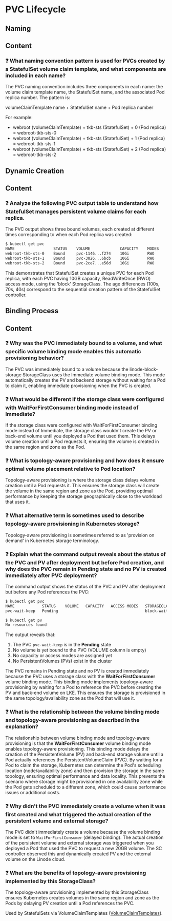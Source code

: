 # PVC Lifecycle

## Naming

## Content

### ❓ What naming convention pattern is used for PVCs created by a StatefulSet volume claim template, and what components are included in each name?
The PVC naming convention includes three components in each name: the volume claim template name, the StatefulSet name, and the associated Pod replica number. The pattern is:

volumeClaimTemplate name + StatefulSet name + Pod replica number

For example:
- webroot (volumeClaimTemplate) + tkb-sts (StatefulSet) + 0 (Pod replica) = webroot-tkb-sts-0
- webroot (volumeClaimTemplate) + tkb-sts (StatefulSet) + 1 (Pod replica) = webroot-tkb-sts-1  
- webroot (volumeClaimTemplate) + tkb-sts (StatefulSet) + 2 (Pod replica) = webroot-tkb-sts-2


## Dynamic Creation
## Content

### ❓ Analyze the following PVC output table to understand how StatefulSet manages persistent volume claims for each replica.
The PVC output shows three bound volumes, each created at different times corresponding to when each Pod replica was created:

```bash
$ kubectl get pvc
NAME                 STATUS    VOLUME             CAPACITY    MODES    STORAGECLASS    AGE
webroot-tkb-sts-0    Bound     pvc-1146...f274    10Gi        RWO      block           100s
webroot-tkb-sts-1    Bound     pvc-3026...6bcb    10Gi        RWO      block           70s
webroot-tkb-sts-2    Bound     pvc-2ce7...e56d    10Gi        RWO      block           40s
```

This demonstrates that StatefulSet creates a unique PVC for each Pod replica, with each PVC having 10GB capacity, ReadWriteOnce (RWO) access mode, using the 'block' StorageClass. The age differences (100s, 70s, 40s) correspond to the sequential creation pattern of the StatefulSet controller.


## Binding Process
## Content

### ❓ Why was the PVC immediately bound to a volume, and what specific volume binding mode enables this automatic provisioning behavior?
The PVC was immediately bound to a volume because the linode-block-storage StorageClass uses the Immediate volume binding mode. This mode automatically creates the PV and backend storage without waiting for a Pod to claim it, enabling immediate provisioning when the PVC is created.

### ❓ What would be different if the storage class were configured with WaitForFirstConsumer binding mode instead of Immediate?
If the storage class were configured with WaitForFirstConsumer binding mode instead of Immediate, the storage class wouldn't create the PV or back-end volume until you deployed a Pod that used them. This delays volume creation until a Pod requests it, ensuring the volume is created in the same region and zone as the Pod.

### ❓ What is topology-aware provisioning and how does it ensure optimal volume placement relative to Pod location?
Topology-aware provisioning is where the storage class delays volume creation until a Pod requests it. This ensures the storage class will create the volume in the same region and zone as the Pod, providing optimal performance by keeping the storage geographically close to the workload that uses it.

### ❓ What alternative term is sometimes used to describe topology-aware provisioning in Kubernetes storage?
Topology-aware provisioning is sometimes referred to as 'provision on demand' in Kubernetes storage terminology.

### ❓ Explain what the command output reveals about the status of the PVC and PV after deployment but before Pod creation, and why does the PVC remain in Pending state and no PV is created immediately after PVC deployment?
The command output shows the status of the PVC and PV after deployment but before any Pod references the PVC:

```bash
$ kubectl get pvc
NAME            STATUS    VOLUME   CAPACITY   ACCESS MODES   STORAGECLASS      
pvc-wait-keep   Pending                                      block-wait-keep   

$ kubectl get pv
No resources found
```

The output reveals that:
1. The PVC `pvc-wait-keep` is in the **Pending** state
2. No volume is yet bound to the PVC (VOLUME column is empty)
3. No capacity or access modes are assigned yet
4. No PersistentVolumes (PVs) exist in the cluster

The PVC remains in Pending state and no PV is created immediately because the PVC uses a storage class with the **WaitForFirstConsumer** volume binding mode. This binding mode implements topology-aware provisioning by waiting for a Pod to reference the PVC before creating the PV and back-end volume on LKE. This ensures the storage is provisioned in the same topology/availability zone as the Pod that will use it.

### ❓ What is the relationship between the volume binding mode and topology-aware provisioning as described in the explanation?
The relationship between volume binding mode and topology-aware provisioning is that the **WaitForFirstConsumer** volume binding mode enables topology-aware provisioning. This binding mode delays the creation of the PersistentVolume (PV) and back-end storage volume until a Pod actually references the PersistentVolumeClaim (PVC). By waiting for a Pod to claim the storage, Kubernetes can determine the Pod's scheduling location (node/availability zone) and then provision the storage in the same topology, ensuring optimal performance and data locality. This prevents the scenario where storage might be provisioned in one availability zone while the Pod gets scheduled to a different zone, which could cause performance issues or additional costs.

### ❓ Why didn't the PVC immediately create a volume when it was first created and what triggered the actual creation of the persistent volume and external storage?
The PVC didn't immediately create a volume because the volume binding mode is set to `WaitForFirstConsumer` (delayed binding). The actual creation of the persistent volume and external storage was triggered when you deployed a Pod that used the PVC to request a new 20GB volume. The SC controller observed this and dynamically created PV and the external volume on the Linode cloud.

### ❓ What are the benefits of topology-aware provisioning implemented by this StorageClass?
The topology-aware provisioning implemented by this StorageClass ensures Kubernetes creates volumes in the same region and zone as the Pods by delaying PV creation until a Pod references the PVC.

Used by StatefulSets via VolumeClaimTemplates ([VolumeClaimTemplates](VolumeClaimTemplates.md)).


